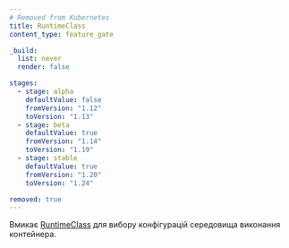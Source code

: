 ```yaml
---
# Removed from Kubernetes
title: RuntimeClass
content_type: feature_gate

_build:
  list: never
  render: false

stages:
  - stage: alpha 
    defaultValue: false
    fromVersion: "1.12"
    toVersion: "1.13"
  - stage: beta 
    defaultValue: true
    fromVersion: "1.14"
    toVersion: "1.19"
  - stage: stable
    defaultValue: true
    fromVersion: "1.20"
    toVersion: "1.24"

removed: true
---
```

Вмикає [RuntimeClass](/uk/docs/concepts/containers/runtime-class/) для вибору конфігурацій середовища виконання контейнера.
